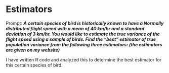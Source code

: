 # Estimators
Prompt:
***A certain species of bird is historically known to have a Normally distributed flight speed with 
a mean of 40 km/hr and a standard deviation of 3 km/hr. You would like to estimate the true 
variance of the flight speed using a sample of birds. 
Find the “best” estimator of true population variance from the following three estimators:
(the estimators are given on my website)***

I have written R code and analyzed this to determine the best estimator for this certain species of bird.
